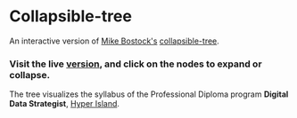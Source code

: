 # Collapsible-tree

An interactive version of [Mike Bostock's](https://bost.ocks.org/mike/) [collapsible-tree](https://gist.github.com/mbostock/4339083). 

### Visit the live [version](https://annaunger.github.io/ddsD3tree/), and click on the nodes to expand or collapse.

The tree visualizes the syllabus of the Professional Diploma program **Digital Data Strategist**, [Hyper Island](https://www.hyperisland.com/).

